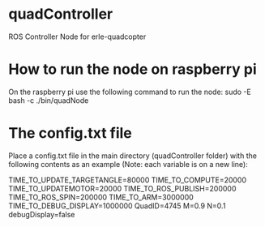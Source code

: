 # quadController
ROS Controller Node for erle-quadcopter

# How to run the node on raspberry pi
On the raspberry pi use the following command to run the node:
sudo -E bash -c ./bin/quadNode

# The config.txt file
Place a config.txt file in the main directory (quadController folder) with the following contents as an example (Note: each variable is on a new line):

TIME_TO_UPDATE_TARGETANGLE=80000
TIME_TO_COMPUTE=20000
TIME_TO_UPDATEMOTOR=20000
TIME_TO_ROS_PUBLISH=200000
TIME_TO_ROS_SPIN=200000
TIME_TO_ARM=3000000
TIME_TO_DEBUG_DISPLAY=1000000
QuadID=4745
M=0.9
N=0.1
debugDisplay=false
